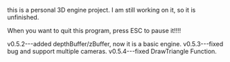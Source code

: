 this is a personal 3D engine project.
I am still working on it, so it is unfinished.

When you want to quit this program, press ESC to pause it!!!!

v0.5.2---added depthBuffer/zBuffer, now it is a basic engine.
v0.5.3---fixed bug and support multiple cameras.
v0.5.4---fixed DrawTriangle Function.
